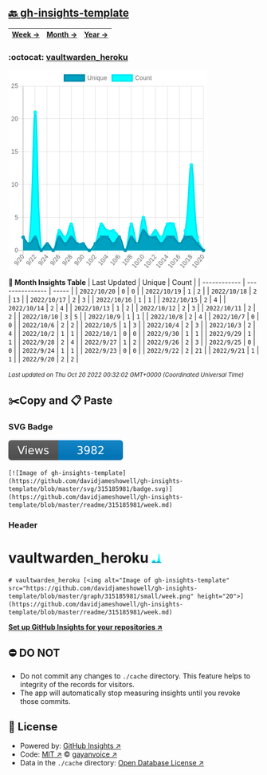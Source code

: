 ## [🔙 gh-insights-template](https://github.com/davidjameshowell/gh-insights-template)
| [**Week →**](https://github.com/davidjameshowell/gh-insights-template/blob/master/readme/315185981/week.md) | [**Month →**](https://github.com/davidjameshowell/gh-insights-template/blob/master/readme/315185981/month.md) | [**Year →**](https://github.com/davidjameshowell/gh-insights-template/blob/master/readme/315185981/year.md) |
 | ------------ | --------------- | ----- |

### :octocat: [vaultwarden_heroku](https://github.com/davidjameshowell/vaultwarden_heroku)
![Image of gh-insights-template](https://github.com/davidjameshowell/gh-insights-template/blob/master/graph/315185981/large/month.png)

**:calendar: Month Insights Table**
| Last Updated | Unique | Count |
 | ------------ | --------------- | ----- |
 | `2022/10/20` |  `0` | `0` |
 | `2022/10/19` |  `1` | `2` |
 | `2022/10/18` |  `2` | `13` |
 | `2022/10/17` |  `2` | `3` |
 | `2022/10/16` |  `1` | `1` |
 | `2022/10/15` |  `2` | `4` |
 | `2022/10/14` |  `2` | `4` |
 | `2022/10/13` |  `1` | `2` |
 | `2022/10/12` |  `2` | `3` |
 | `2022/10/11` |  `2` | `2` |
 | `2022/10/10` |  `3` | `5` |
 | `2022/10/9` |  `1` | `1` |
 | `2022/10/8` |  `2` | `4` |
 | `2022/10/7` |  `0` | `0` |
 | `2022/10/6` |  `2` | `2` |
 | `2022/10/5` |  `1` | `3` |
 | `2022/10/4` |  `2` | `3` |
 | `2022/10/3` |  `2` | `4` |
 | `2022/10/2` |  `1` | `1` |
 | `2022/10/1` |  `0` | `0` |
 | `2022/9/30` |  `1` | `1` |
 | `2022/9/29` |  `1` | `1` |
 | `2022/9/28` |  `2` | `4` |
 | `2022/9/27` |  `1` | `2` |
 | `2022/9/26` |  `2` | `3` |
 | `2022/9/25` |  `0` | `0` |
 | `2022/9/24` |  `1` | `1` |
 | `2022/9/23` |  `0` | `0` |
 | `2022/9/22` |  `2` | `21` |
 | `2022/9/21` |  `1` | `1` |
 | `2022/9/20` |  `2` | `2` |

<small><i>Last updated on Thu Oct 20 2022 00:32:02 GMT+0000 (Coordinated Universal Time)</i></small>

## ✂️Copy and 📋 Paste
### SVG Badge
[![Image of gh-insights-template](https://github.com/davidjameshowell/gh-insights-template/blob/master/svg/315185981/badge.svg)](https://github.com/davidjameshowell/gh-insights-template/blob/master/readme/315185981/week.md)
```readme
[![Image of gh-insights-template](https://github.com/davidjameshowell/gh-insights-template/blob/master/svg/315185981/badge.svg)](https://github.com/davidjameshowell/gh-insights-template/blob/master/readme/315185981/week.md)
```
### Header
# vaultwarden_heroku [<img alt="Image of gh-insights-template" src="https://github.com/davidjameshowell/gh-insights-template/blob/master/graph/315185981/small/week.png" height="20">](https://github.com/davidjameshowell/gh-insights-template/blob/master/readme/315185981/week.md)
```readme
# vaultwarden_heroku [<img alt="Image of gh-insights-template" src="https://github.com/davidjameshowell/gh-insights-template/blob/master/graph/315185981/small/week.png" height="20">](https://github.com/davidjameshowell/gh-insights-template/blob/master/readme/315185981/week.md)
```
[**Set up GitHub Insights for your repositories ↗️**](https://github.com/gayanvoice/github-insights)
## ⛔ DO NOT
- Do not commit any changes to `./cache` directory. This feature helps to integrity of the records for visitors.
- The app will automatically stop measuring insights until you revoke those commits.
## 📄 License
- Powered by: [GitHub Insights ↗️](https://github.com/gayanvoice/github-insights)
- Code: [MIT ↗️](./LICENSE) © [gayanvoice ↗️](https://github.com/gayanvoice)
- Data in the `./cache` directory: [Open Database License ↗️](https://opendatacommons.org/licenses/odbl/1-0/)